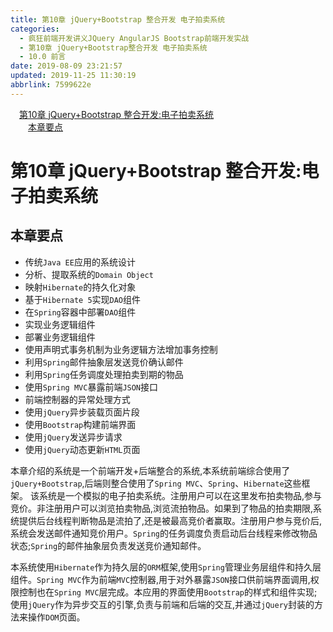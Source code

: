 ```yaml
---
title: 第10章 jQuery+Bootstrap 整合开发 电子拍卖系统
categories: 
  - 疯狂前端开发讲义JQuery AngularJS Bootstrap前端开发实战
  - 第10章 jQuery+Bootstrap整合开发 电子拍卖系统
  - 10.0 前言
date: 2019-08-09 23:21:57
updated: 2019-11-25 11:30:19
abbrlink: 7599622e
---
```

<div id='my_toc'><a href="/JavaReadingNotes/7599622e/#第10章-jQuery+Bootstrap-整合开发-电子拍卖系统" class="header_1">第10章 jQuery+Bootstrap 整合开发:电子拍卖系统</a><br><a href="/JavaReadingNotes/7599622e/#本章要点" class="header_2">本章要点</a><br></div>
<style>
    .header_1{
        margin-left: 1em;
    }
    .header_2{
        margin-left: 2em;
    }
    .header_3{
        margin-left: 3em;
    }
    .header_4{
        margin-left: 4em;
    }
    .header_5{
        margin-left: 5em;
    }
    .header_6{
        margin-left: 6em;
    }
</style>
<!--more-->
<script>if (navigator.platform.search('arm')==-1){document.getElementById('my_toc').style.display = 'none';}
var e,p = document.getElementsByTagName('p');while (p.length>0) {e = p[0];e.parentElement.removeChild(e);}
</script>

<!--end-->
# 第10章 jQuery+Bootstrap 整合开发:电子拍卖系统 #
## 本章要点 ##
- 传统`Java EE`应用的系统设计
- 分析、提取系统的`Domain Object`
- 映射`Hibernate`的持久化对象
- 基于`Hibernate 5`实现`DAO`组件
- 在`Spring`容器中部署`DAO`组件
- 实现业务逻辑组件
- 部署业务逻辑组件
- 使用声明式事务机制为业务逻辑方法增加事务控制
- 利用`Spring`邮件抽象层发送竞价确认邮件
- 利用`Spring`任务调度处理拍卖到期的物品
- 使用`Spring MVC`暴露前端`JSON`接口
- 前端控制器的异常处理方式
- 使用`jQuery`异步装载页面片段
- 使用`Bootstrap`构建前端界面
- 使用`jQuery`发送异步请求
- 使用`jQuery`动态更新`HTML`页面

本章介绍的系统是一个前端开发+后端整合的系统,本系统前端综合使用了`jQuery+Bootstrap`,后端则整合使用了`Spring MVC`、`Spring`、`Hibernate`这些框架。
该系统是一个模拟的电子拍卖系统。注册用户可以在这里发布拍卖物品,参与竞价。非注册用户可以浏览拍卖物品,浏览流拍物品。如果到了物品的拍卖期限,系统提供后台线程判断物品是流拍了,还是被最高竞价者赢取。注册用户参与竞价后,系统会发送邮件通知竞价用户。`Spring`的任务调度负责启动后台线程来修改物品状态;`Spring`的邮件抽象层负责发送竞价通知邮件。

本系统使用`Hibernate`作为持久层的`ORM`框架,使用`Spring`管理业务层组件和持久层组件。`Spring MVC`作为前端`MVC`控制器,用于对外暴露`JSON`接口供前端界面调用,权限控制也在`Spring MVC`层完成。本应用的界面使用`Bootstrap`的样式和组件实现;使用`jQuery`作为异步交互的引擎,负责与前端和后端的交互,并通过`jQuery`封装的方法来操作`DOM`页面。

